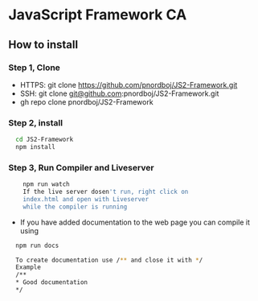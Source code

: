 # JavaScript Framework CA

## How to install
### Step 1, Clone
* HTTPS: git clone https://github.com/pnordboj/JS2-Framework.git
* SSH: git clone git@github.com:pnordboj/JS2-Framework.git
* gh repo clone pnordboj/JS2-Framework

### Step 2, install

```bash
  cd JS2-Framework
  npm install
```

### Step 3, Run Compiler and Liveserver
```bash
    npm run watch
    If the live server dosen't run, right click on
    index.html and open with Liveserver 
    while the compiler is running
```
* If you have added documentation to the web page you can compile it using 
```bash
  npm run docs
```
```bash
  To create documentation use /** and close it with */
  Example
  /**
  * Good documentation
  */
```